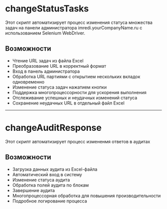 # changeStatusTasks

Этот скрипт автоматизирует процесс изменения статуса множества задач на панели администратора imredi.yourCompanyName.ru с использованием Selenium WebDriver.

## Возможности

- Чтение URL задач из файла Excel
- Преобразование URL в корректный формат
- Вход в панель администратора
- Обработка URL партиями с открытием нескольких вкладок одновременно
- Изменение статуса задач нажатием кнопки
- Поддержка многопроцессорности для ускорения выполнения
- Отслеживание успешных и неудачных изменений статуса
- Сохранение неудачных URL в отдельный файл Excel

------------------------------------------------------------------------------------------------------

# changeAuditResponse

Этот скрипт автоматизирует процесс измененмя ответов в аудитах

## Возможности

- Загрузка данных аудита из Excel-файла
- Автоматический вход в систему
- Изменение статуса аудита
- Обработка полей аудита по блокам
- Завершение аудита
- Многопроцессорная обработка для повышения производительности
- Подробное логирование процесса